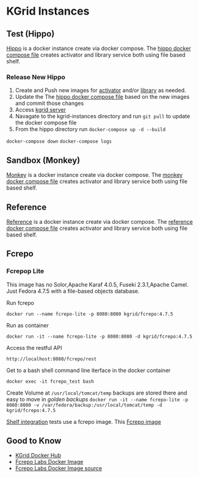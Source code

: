 # KGrid Instances

## Test (Hippo)
[Hippo](https://github.com/kgrid/kgrid.github.io/wiki/test) is a docker instance create via docker compose.  The [hippo docker compose file](https://github.com/kgrid/kgrid-docker/blob/master/hippo/docker-compose.yml) creates activator and library service both using file based shelf.

### Release New Hippo
1. Create and Push new images for [activator](http://kgrid.org/kgrid-activator/docker/) and/or [library](http://kgrid.org/kgrid-library/docker/) as needed. 
1. Update the  The [hippo docker compose file](https://github.com/kgrid/kgrid-instances/blob/master/hippo/docker-compose.yml) based on the new images and commit those changes
1. Access [kgrid server](./kgrid-test)
1. Navagate to the kgrid-instances directory and run ```git pull``` to update the docker compose file
1. From the hippo directory run ```docker-compose up -d --build```

```docker-compose down```
```docker-compose logs```

## Sandbox (Monkey)
[Monkey](https://github.com/kgrid/kgrid.github.io/wiki/sandbox) is a docker instance create via docker compose.  The [monkey docker compose file](https://github.com/kgrid/kgrid-instances/blob/master/hippo/docker-compose.yml) creates activator and library service both using file based shelf.

## Reference
[Reference](https://github.com/kgrid/kgrid.github.io/wiki/test) is a docker instance create via docker compose.  The [reference docker compose file](https://github.com/kgrid/kgrid-instances/blob/master/hippo/docker-compose.yml) creates activator and library service both using file based shelf.
## Fcrepo


### Fcrepop Lite
This image has no Solor,Apache Karaf 4.0.5, Fuseki 2.3.1,Apache Camel. Just Fedora 4.7.5 with a file-based objects database.

Run fcrepo

```docker run --name fcrepo-lite -p 8080:8080 kgrid/fcrepo:4.7.5  ```

Run as container

 ```docker run -it --name fcrepo-lite -p 8080:8080 -d kgrid/fcrepo:4.7.5  ```

Access the restful API

```http://localhost:8080/fcrepo/rest```

Get to a bash shell command line iterface in the docker container

```docker exec -it fcrepo_test bash```

Create Volume at ```/usr/local/tomcat/temp``` backups are stored there and easy to move in _golden backups_
```docker run -it --name fcrepo-lite -p 8080:8080 -v /var/fedora/backup:/usr/local/tomcat/temp -d kgrid/fcrepo:4.7.5```

[Shelf integration](https://github.com/kgrid/kgrid-shelf#integration-tests) tests use a fcrepo image. This [Fcrepo image](https://hub.docker.com/r/kgrid/fcrepo/) 

## Good to Know 
- [KGrid Docker Hub](https://hub.docker.com/r/kgrid)
- [Fcrepo Labs Docker Image](https://hub.docker.com/r/yinlinchen/fcrepo4-docker/)
- [Fcrepo Labs Docker Image source](https://github.com/fcrepo4-labs/fcrepo4-docker)




